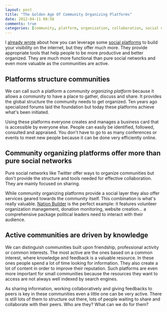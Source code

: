 ```yaml
---
layout: post
title: "The Golden Age Of Community Organizing Platforms"
date: 2012-04-11 08:58
comments: true
categories: [community, platform, organization, collaboration, social network]
---
```


I [already wrote](http://needforair.com/blog/2012/04/04/what-we-didnt-learn-in-college/) about how 
you can leverage some [social platforms](https://github.com/) to build
your visibility on the internet, but they offer much more.
They provide appropriate tools that help people to be more productive
and better organized. They are much more functional than pure social networks 
and even more valuable as the communities are active.

## Platforms structure communities

We can call such a platform a _community organizing platform_ because
it allows a community to have a place to gather, discuss and share. It
provides the global structure the community needs to get organized. 
Ten years ago specialized forums laid the foundation but today these platforms
achieve what's been initiated.

Using these platforms everyone creates and manages a business card that
is accessible by everyone else. 
People can easily be identified, followed, consulted and appraised. You
don't have to go to as many conferences or events to meet new people 
because it can be done very efficiently online.

## Community organizing platforms offer more than pure social networks

Pure social networks like Twitter offer ways to 
organize communities but don't provide the structure
and tools needed for effective collaboration. They are mainly focused on
sharing.  

While community organizing platforms provide a social layer they
also offer services geared towards the community itself. This
combination is what's really valuable. 
[Nation Builder](http://nationbuilder.com/)
is the perfect example: it features volunteer organization management, donation
monitoring, website creation... a comprehensive package
political leaders need to interact with their audience.  

## Active communities are driven by knowledge

We can distinguish communities built upon friendship, professional
activity or common interests. The most active 
are the ones based on a common interest, where knowledge and
feedback is a valuable resource. In these ones people spend a lot of time
looking for information. They also create a lot of content in order to
improve their reputation. Such platforms are even more
important for small communities because the resources they want to access are not always well
indexed by search engines.  

As sharing information, working collaboratively and giving feedbacks to peers is key in
these communities even a little one
can be very active.
There is still lots of
them to structure out there, lots of people waiting to
share and collaborate with their peers. Who are they? What can we do for
them?







